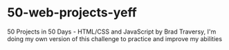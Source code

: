 # 50-web-projects-yeff
50 Projects in 50 Days - HTML/CSS and JavaScript  by Brad Traversy, I'm doing my own version of this challenge to practice and improve my abilities
